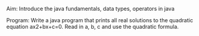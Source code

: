 Aim: 
Introduce the java fundamentals, data types, operators in java

Program: 
Write a java program that prints all real solutions to the quadratic equation ax2+bx+c=0. 
Read in a, b, c and use the quadratic formula.
